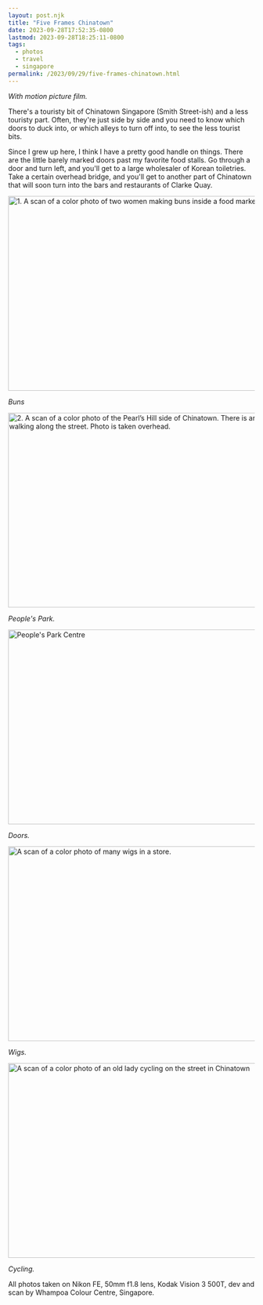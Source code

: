 ```yaml
---
layout: post.njk
title: "Five Frames Chinatown"
date: 2023-09-28T17:52:35-0800
lastmod: 2023-09-28T18:25:11-0800
tags: 
  - photos
  - travel
  - singapore
permalink: /2023/09/29/five-frames-chinatown.html
---
```

*With motion picture film.*

There's a touristy bit of Chinatown Singapore (Smith Street-ish) and a less touristy part. Often, they're just side by side and you need to know which doors to duck into, or which alleys to turn off into, to see the less tourist bits.

Since I grew up here, I think I have a pretty good handle on things. There are the little barely marked doors past my favorite food stalls. Go through a door and turn left, and you'll get to a large wholesaler of Korean toiletries. Take a certain overhead bridge, and you'll get to another part of Chinatown that will soon turn into the bars and restaurants of Clarke Quay.

<img src="/photos/uploads/001071760036.jpg" width="600" height="397" alt="1. A scan of a color photo of two women making buns inside a food market">

*Buns*

<img src="/photos/uploads/001071760035.jpg" width="600" height="397" alt="2. A scan of a color photo of the Pearl’s Hill side of Chinatown. There is an old man walking along the street. Photo is taken overhead.">

*People's Park.*

<img src="/photos/uploads/001071760033.jpg" width="600" height="397" alt="People's Park Centre">

*Doors.*

<img src="/photos/uploads/001071760031.jpg" width="600" height="397" alt="A scan of a color photo of many wigs in a store.">

*Wigs.*

<img src="/photos/uploads/001071760027.jpg" width="600" height="397" alt="A scan of a color photo of an old lady cycling on the street in Chinatown">

*Cycling.*

All photos taken on Nikon FE, 50mm f1.8 lens, Kodak Vision 3 500T, dev and scan by Whampoa Colour Centre, Singapore.
